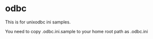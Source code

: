 # odbc
This is for unixodbc ini samples.

You need to copy .odbc.ini.sample to your home root path as .odbc.ini

